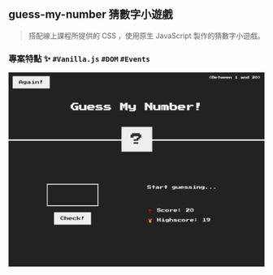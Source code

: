 ## guess-my-number 猜數字小遊戲

> 搭配線上課程所提供的 CSS ，使用原生 JavaScript 製作的猜數字小遊戲。

### 專案特點 ✨ <code>#Vanilla.js</code>  <code>#DOM</code>  <code>#Events</code>

<img src="./img-0.jpg">
